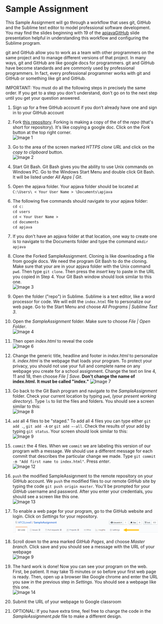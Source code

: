Sample Assignment
================

This Sample Assignment will go through a workflow that uses git, GitHub and the Sublime text editor to model professional software development.  You may find the slides beginning with 19 of the [apjavaGitHub](https://docs.google.com/presentation/d/1cZCHVE-uhjBDKu7bRKYKheRbYDhsFWKiydWx1dScvyc/edit?usp=sharing) slide presentation helpful in understanding this workflow and configuring the Sublime program. 

git and GitHub allow you to work as a team with other programmers on the same project and to manage different versions of that project. In many ways, git and GitHub are like google docs for programmers. git and GitHub have become standards and are commonly used by professional programmers. In fact, every professional programmer works with git and GitHub or something like git and GitHub. 

IMPORTANT: You must do all the following steps in precisely the same order. If you get to a step you don't understand, don't go on to the next step until you get your question answered.

1. Sign up for a free GitHub account if you don’t already have one and sign in to your GitHub account

3. Fork [this repository](https://GitHub.com/APCSLowell/SampleAssignment). Forking is making a copy of the of the *repo* (that's short for repository). It's like copying a google doc. Click on the *Fork* button at the top right corner.  
![Image 1](/images/SampleAssignment1.PNG)

4. Go to the area of the screen marked *HTTPS clone URL* and click on the *copy to clipboard* button.  
![Image 2](/images/SampleAssignment2.png)

5. Start Git Bash. Git Bash gives you the ability to use Unix commands on Windows PC. Go to the Windows Start Menu and double click Git Bash. It will be listed under *All Apps | Git*.

6. Open the apjava folder. Your apjava folder should be located at  
`C:\Users\ < Your User Name > \Documents\apjava`  

6. The following five commands should navigate to your apjava folder:  
`cd c:`  
`cd users`  
`cd < Your User Name >`  
`cd documents`  
`cd apjava`  

7. If you don't have an apjava folder at that location, one way to create one is to navigate to the Documents folder and type the command `mkdir apjava`

8. Clone the Forked SampleAssignment. Cloning is like downloading a file from google docs. We need the program Git Bash to do the cloning. Make sure that your are in your apjava folder with the Unix command `pwd`. Then type `git clone`. Then press the *insert* key to paste in the URL you copied in Step 4. Your Git Bash window should look similar to this one.  
![Image 3](/images/SampleAssignment3.png)

9. Open the folder ("repo") in Sublime. Sublime is a text editor, like a word processor for code. We will edit the `index.html` file to personalize our web page. Go to the Start Menu and choose *All Programs | Sublime Text 3*.

10. Open the *SampleAssignment* folder. Make sure to choose *File | Open Folder*.  
![Image 4](/images/SampleAssignment4.png)


11. Then open *index.html* to reveal the code  
![Image 6](/images/SampleAssignment6.png)

11. Change the generic title, headline and footer in *index.html* to personalize it. *index.html* is the webpage that loads your program. To protect your privacy, you should not use your full and complete name on any webpage you create for a school assignment. Change the text on line 4, 11 and 18, then choose *File | Save*.  **Don't change the name of index.html. It must be called "index."**
![Image 7](/images/SampleAssignment7.png)

12. Go back to the Git Bash program and navigate to the *SampleAssignment* folder. Check your current location by typing `pwd`, (your *present working directory*). Type `ls` to list the files and folders. You should see a screen similar to this:  
![Image 8](/images/SampleAssignment8.png)

13. `add` all 4 files to be "staged." To add all 4 files you can type either `git add .`, `git add -A` or `git add –-all`. Check the results of your add by typing `git status`. Your screen should look similar to this:  
![Image 9](/images/SampleAssignment9.png)

15. `commit` the 4 files. When we `commit` we are labeling this version of our program with a message. We should use a different message for each commit that describes the particular change we made. Type `git commit -m "Add first name to index.html"`.  Press *enter*.  
![Image 12](/images/SampleAssignment12.png)


16. `push` the modified SampleAssignment to the remote repository on your GitHub account. We `push` the modified files to our remote GitHub site by typing the code `git push origin master`. You'll be prompted for your *GitHub* username and password. After you enter your credentials, you should see a screen like this one.  
![Image 13](/images/SampleAssignment13.png)

17. To enable a web page for your program, go to the GitHub website and login. Click on *Settings* for your repository. 
![Image 9](/images/Settings.png)

17. Scroll down to the area marked *GitHub Pages*, and choose *Master branch*. Click save and you should see a message with the URL of your webpage   
![Image 9](/images/GitHubPages3.PNG)

17. The hard work is done! Now you can see your program on the web. First, be patient. It may take 15 minutes or so before your first web page is ready. Then, open up a browser like Google chrome and enter the URL you saw in the previous step in *Settings*. You should see a webpage like this one.   
![Image 14](/images/SampleAssignment14.PNG)

18. Submit the URL of your webpage to Google classroom

19. OPTIONAL: If you have extra time, feel free to change the code in the *SampleAssignment.pde* file to make a different design.


